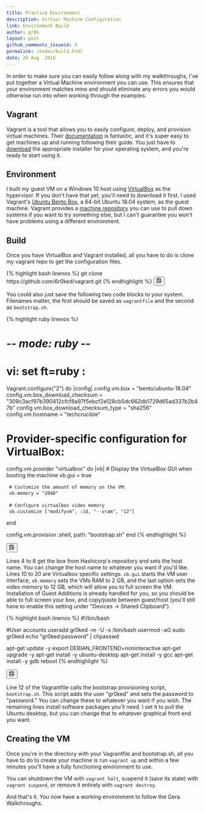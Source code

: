 ```yaml
---
title: Practice Environment
description: Virtual Machine Configuration
link: Environment Build
author: gr0k
layout: post
github_comments_issueid: 5
permalink: /exdev/build.html
date: 26 Aug  2018
---
```


In order to make sure you can easily follow along with my walkthroughs, I've put together a Virtual Machine environment you can use. This ensures that your environment matches mine and should eliminate any errors you would otherwise run into when working through the examples.

## Vagrant

Vagrant is a tool that allows you to easily configure, deploy, and provision virtual machines. Their [documentation](https://www.vagrantup.com/intro/index.html) is         fantastic, and it's super easy to get machines up and running following their guide. You just have to [download](https://www.vagrantup.com/downloads.html) the appropriate installer for your operating system, and you're ready to start using it.

## Environment

I built my guest VM on a Windows 10 host using [VirtualBox](https://www.virtualbox.org/) as the hypervisor. If you don't have that yet, you'll need to download it first. I used Vagrant's [Ubuntu Bento Box](https://app.vagrantup.com/bento/boxes/ubuntu-18.04), a 64-bit Ubuntu 18.04 system, as the guest machine. Vagrant provides a [machine repository](https://app.vagrantup.com/boxes/search) you can use to pull down systems if you want to try something else, but I can't guarantee you won't have problems using a different environment.

## Build

Once you have VirtualBox and Vagrant installed, all you have to do is clone my vagrant repo to get the configuration files.

<div class="code-container">
{% highlight bash linenos %}
git clone https://github.com/6r0ked/vagrant.git
{% endhighlight %}

<button class="cbtn" data-clipboard-target=".code">
    <img src="/assets/images/clippy.svg" alt="Copy to clipboard" width="13">
</button>

</div>

You could also just save the following two code blocks to your system. Filenames matter, the first should be saved as `vagrantfile` and the second as `bootstrap.sh`.

<div class="code-container">
{% highlight ruby linenos %}

# -*- mode: ruby -*-
# vi: set ft=ruby :

Vagrant.configure("2") do |config|
  config.vm.box = "bento/ubuntu-18.04"
  config.vm.box_download_checksum = "309c3acf97b390412cfcf8a97f5ebcf2e128cb5dc662db1729d65ad337b2b47b"
  config.vm.box_download_checksum_type = "sha256"
  config.vm.hostname = "techcrucible"

  # Provider-specific configuration for VirtualBox:
  config.vm.provider "virtualbox" do |vb|
     # Display the VirtualBox GUI when booting the machine
     vb.gui = true

	 # Customize the amount of memory on the VM:
	 vb.memory = "2048"

	 # Configure virtualbox video memory
	 vb.customize ["modifyvm", :id, "--vram", "12"]
   end

   config.vm.provision :shell, path: "bootstrap.sh"
end
{% endhighlight %}

<button class="cbtn" data-clipboard-target=".code">
    <img src="/assets/images/clippy.svg" alt="Copy to clipboard" width="13">
</button>

</div>

Lines 4 to 8 get the box from Hashicorp's repository and sets the host name. You can change the host name to whatever you want if you'd like. Lines 10 to 20 are Virtualbox specific settings. `vb.gui` starts the VM user interface, `vb.memory`  sets the VMs RAM to 2 GB, and the last option sets the video memory to 12 GB, which will allow you to full screen the VM. Installation of Guest Additions is already handled for you, so you should be able to full screen your box, and copy/paste between guest/host (you'll still have to enable this setting under "Devices -> Shared Clipboard").

<div class="code-container">
{% highlight bash linenos %}
#!/bin/bash

#User accounts
useradd gr0ked -m -U -s /bin/bash
usermod -aG sudo gr0ked
echo "gr0ked:password" | chpasswd

apt-get update -y
export DEBIAN_FRONTEND=noninteractive
apt-get upgrade -y
apt-get install -y ubuntu-desktop
apt-get install -y gcc
apt-get install -y gdb
reboot
{% endhighlight %}

<button class="cbtn" data-clipboard-target=".code">
    <img src="/assets/images/clippy.svg" alt="Copy to clipboard" width="13">
</button>

</div>

Line 12 of the Vagrantfile calls the bootstrap provisioning script, `bootstrap.sh`. This script adds the user "gr0ked" and sets the password to "password." You can change these to whatever you want if you wish. The remaining lines install software packages you'll need. I set it to pull the Ubuntu desktop, but you can change that to whatever graphical front end you want.

## Creating the VM

Once you're in the directory with your Vagrantfile and bootstrap.sh, all you have to do to create your machine is run `vagrant up` and within a few minutes you'll have a fully functioning environment to use.

You can shutdown the VM with `vagrant halt`, suspend it (save its state) with `vagrant suspend`, or remove it entirely with `vagrant destroy`.

And that's it. You now have a working environment to follow the Gera Walkthroughs.
